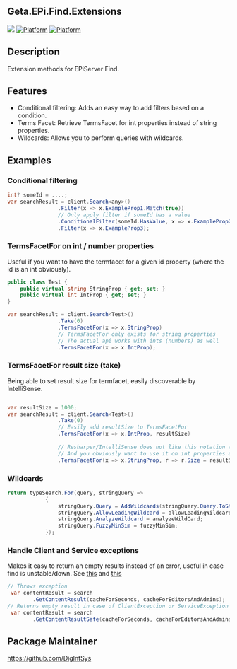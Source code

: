 ## Geta.EPi.Find.Extensions

![](http://tc.geta.no/app/rest/builds/buildType:(id:TeamFrederik_EPiFindExtensions_EPiFindExtensionsDebug)/statusIcon)
[![Platform](https://img.shields.io/badge/Platform-.NET%204.5.2-blue.svg?style=flat)](https://msdn.microsoft.com/en-us/library/w0x726c2%28v=vs.110%29.aspx)
[![Platform](https://img.shields.io/badge/Episerver-%2011-orange.svg?style=flat)](http://world.episerver.com/cms/)

## Description
Extension methods for EPiServer Find.

## Features
- Conditional filtering: Adds an easy way to add filters based on a condition.
- Terms Facet: Retrieve TermsFacet for int properties instead of string properties.
- Wildcards: Allows you to perform queries with wildcards.

## Examples

### Conditional filtering
```csharp
int? someId = ....;
var searchResult = client.Search<any>()
                .Filter(x => x.ExampleProp1.Match(true))
				// Only apply filter if someId has a value
                .ConditionalFilter(someId.HasValue, x => x.ExampleProp2.Match(someId.Value))
				.Filter(x => x.ExampleProp3);
```

### TermsFacetFor on int / number properties
Useful if you want to have the termfacet for a given id property (where the id is an int obviously).
```csharp
public class Test {
	public virtual string StringProp { get; set; }
	public virtual int IntProp { get; set; }
}

var searchResult = client.Search<Test>()
                .Take(0)
                .TermsFacetFor(x => x.StringProp)
				// TermsFacetFor only exists for string properties
				// The actual api works with ints (numbers) as well
				.TermsFacetFor(x => x.IntProp);
```

### TermsFacetFor result size (take)
Being able to set result size for termfacet, easily discoverable by IntelliSense.
```csharp

var resultSize = 1000;
var searchResult = client.Search<Test>()
                .Take(0)
				// Easily add resultSize to TermsFacetFor
                .TermsFacetFor(x => x.IntProp, resultSize)
				
				// Resharper/IntelliSense does not like this notation too much
				// And you obviously want to use it on int properties as well right!?
				.TermsFacetFor(x => x.StringProp, r => r.Size = resultSize);
```

### Wildcards
```csharp
return typeSearch.For(query, stringQuery =>
            {
                stringQuery.Query = AddWildcards(stringQuery.Query.ToString());
                stringQuery.AllowLeadingWildcard = allowLeadingWildcard;
                stringQuery.AnalyzeWildcard = analyzeWildCard;
                stringQuery.FuzzyMinSim = fuzzyMinSim;
            });

```

### Handle Client and Service exceptions

Makes it easy to return an empty results instead of an error, useful in case find is unstable/down. See [this](https://world.episerver.com/blogs/Jonas-Bergqvist/Dates/2016/12/exceptions-in-find/) and [this](https://www.brianweet.com/2017/03/17/handling-find-serviceexception.html)
```csharp
// Throws exception
 var contentResult = search
        .GetContentResult(cacheForSeconds, cacheForEditorsAndAdmins);
// Returns empty result in case of ClientException or ServiceException
 var contentResult = search
        .GetContentResultSafe(cacheForSeconds, cacheForEditorsAndAdmins);

```

## Package Maintainer
https://github.com/DigIntSys

